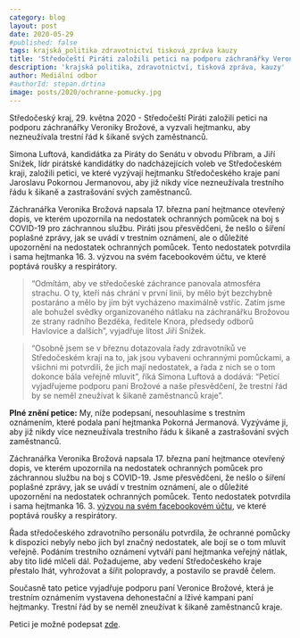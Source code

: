 ```yaml
---
category: blog
layout: post
date: 2020-05-29
#published: false
tags: krajská_politika zdravotnictví tisková_zpráva kauzy
title: 'Středočeští Piráti založili petici na podporu záchranářky Veroniky Brožové'
description: 'krajská politika, zdravotnictví, tisková zpráva, kauzy'
author: Mediální odbor
#authorId: stepan.drtina
image: posts/2020/ochranne-pomucky.jpg
---
```


Středočeský kraj, 29. května 2020 - Středočeští Piráti založili petici na podporu záchranářky Veroniky Brožové, a vyzvali hejtmanku, aby nezneužívala trestní řád k šikaně svých zaměstnanců.

Simona Luftová, kandidátka za Piráty do Senátu v obvodu Příbram, a Jiří Snížek, lídr pirátské kandidátky do nadcházejících voleb ve Středočeském kraji, založili petici, ve které vyzývají hejtmanku Středočeského kraje paní Jaroslavu Pokornou Jermanovou, aby již nikdy více nezneužívala trestního řádu k šikaně a zastrašování svých zaměstnanců.

Záchranářka Veronika Brožová napsala 17. března paní hejtmance otevřený dopis, ve kterém upozornila na nedostatek ochranných pomůcek na boj s COVID-19 pro záchrannou službu. Piráti jsou přesvědčeni, že nešlo o šíření poplašné zprávy, jak se uvádí v trestním oznámení, ale o důležité upozornění na nedostatek ochranných pomůcek. Tento nedostatek potvrdila i sama hejtmanka 16. 3. výzvou na svém facebookovém účtu, ve které poptává roušky a respirátory.

> “Odmítám, aby ve středočeské záchrance panovala atmosféra strachu. O ty, kteří nás chrání v první linii, by mělo být bezchybně postaráno a mělo by jím být vycházeno maximálně vstříc. Zatím jsme ale bohužel svědky organizovaného nátlaku na záchranářku Brožovou ze strany radního Bezděka, ředitele Knora, předsedy odborů Havlovice a dalších”, vyjadřuje lítost Jiří Snížek.

> “Osobně jsem se v březnu dotazovala řady zdravotníků ve Středočeském kraji na to, jak jsou vybaveni ochrannými pomůckami, a všichni mi potvrdili, že jich mají nedostatek, a řada z nich se o tom dokonce bála veřejně mluvit”, říká Simona Luftová a dodává: “Peticí vyjadřujeme podporu paní Brožové a naše přesvědčení, že trestní řád by se neměl zneužívat k šikaně zaměstnanců kraje”.

**Plné znění petice:**
My, níže podepsaní, nesouhlasíme s trestním oznámením, které podala paní hejtmanka Pokorná Jermanová. Vyzýváme ji, aby již nikdy více nezneužívala trestního řádu k šikaně a zastrašování svých zaměstnanců.

Záchranářka Veronika Brožová napsala 17. března paní hejtmance otevřený dopis, ve kterém upozornila na nedostatek ochranných pomůcek pro záchrannou službu na boj s COVID-19. Jsme přesvědčeni, že nešlo o šíření poplašné zprávy, jak se uvádí v trestním oznámení, ale o důležité upozornění na nedostatek ochranných pomůcek. Tento nedostatek potvrdila i sama hejtmanka 16. 3. [výzvou na svém facebookovém účtu](https://www.facebook.com/jarkajermanova/posts/2779069575505175?comment_id=2785290021549797&notif_id=1590512490761226&notif_t=feedback_reaction_generic&ref=notif), ve které poptává roušky a respirátory.

Řada středočeského zdravotního personálu potvrdila, že ochranné pomůcky k dispozici nebyly nebo jich byl značný nedostatek, ale bojí se o tom mluvit veřejně. Podáním trestního oznámení vytváří paní hejtmanka veřejný nátlak, aby tito lidé mlčeli dál. Požadujeme, aby vedení Středočeského kraje přestalo lhát, vyhrožovat a šířit polopravdy, a postavilo se pravdě čelem.

Současně tato petice vyjadřuje podporu paní Veronice Brožové, která je trestním oznámením vystavena dehonestační a lživé kampani paní hejtmanky. Trestní řád by se neměl zneužívat k šikaně zaměstnanců kraje.

Petici je možné podepsat [zde](https://www.petice.com/nesouhlasime_s_trestnim_oznamenim_na_zdravotni_sestru_pani_veroniku_broovouokovou).
